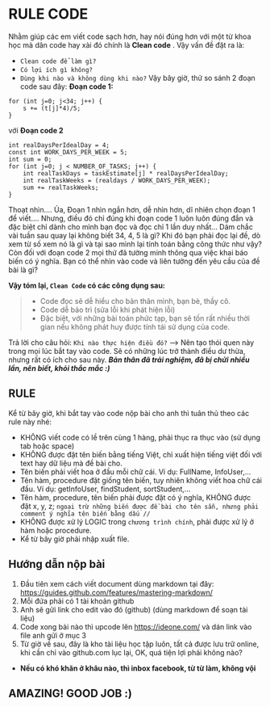 # RULE CODE 
Nhằm giúp các em viết code sạch hơn, hay nói đúng hơn với một từ khoa học mà dân code hay xài đó chính là **Clean code** .
Vậy vấn đề đặt ra là: 
- `Clean code để làm gì?`
-  `Có lợi ích gì không?` 
-  `Dùng khi nào và không dùng khi nào?` 
Vậy bây giờ, thử so sánh 2 đoạn code sau đây:
**Đoạn code 1:**
```
for (int j=0; j<34; j++) {
    s += (t[j]*4)/5;
}
```
với **Đoạn code 2**
```
int realDaysPerIdealDay = 4;
const int WORK_DAYS_PER_WEEK = 5;
int sum = 0;
for (int j=0; j < NUMBER_OF_TASKS; j++) {
    int realTaskDays = taskEstimate[j] * realDaysPerIdealDay;
    int realTaskWeeks = (realdays / WORK_DAYS_PER_WEEK);
    sum += realTaskWeeks;
}
```
Thoạt nhìn....
Ủa, Đoạn 1 nhìn ngắn hơn, dễ nhìn hơn, dĩ nhiên chọn đoạn 1 để viết....
Nhưng, điều đó chỉ đúng khi đoạn code 1 luôn luôn đúng đắn và đặc biệt chỉ dành cho mình bạn đọc và đọc chỉ 1 lần duy nhất...
Dám chắc vài tuần sau quay lại không biết 34, 4, 5 là gì? Khi đó bạn phải đọc lại đề, dò xem từ số xem nó là gì và tại sao mình lại tính toán bằng công thức như vậy?
Còn đối với đoạn code 2 mọi thứ đã tường minh thông qua việc khai báo biến có ý nghĩa. Bạn có thể nhìn vào code và liên tưởng đến yêu cầu của đề bài là gì?

**Vậy tóm lại, `Clean Code` có các công dụng sau:**

> - Code đọc sẽ dễ hiểu cho bản thân mình, bạn bè, thầy cô.
> - Code dễ bảo trì (sửa lỗi khi phát hiện lỗi)
> - Đặc biệt, với những bài toán phức tạp, bạn sẽ tốn rất nhiều thời gian nếu không phát huy được tính tái sử dụng của code.

Trả lời cho câu hỏi: `Khi nào thực hiện điều đó?`
--> Nên tạo thói quen này trong mọi lúc bắt tay vào code. Sẽ có những lúc trở thành điều dư thừa, nhưng rất có ích cho sau này.
***Bản thân đã trải nghiệm, đã bị chửi nhiều lần, nên biết, khỏi thắc mắc :)***
## RULE
Kể từ bây giờ, khi bắt tay vào code nộp bài cho anh thì tuân thủ theo các rule này nhé:

- KHÔNG viết code có lề trên cùng 1 hàng, phải thục ra thục vào (sử dụng tab hoặc space)
- KHÔNG được đặt tên biến bằng tiếng Việt, chỉ xuất hiện tiếng việt đối với text hay dữ liệu mà đề bài cho.
- Tên biến phải viết hoa ở đầu mỗi chữ cái. Ví dụ: FullName, InfoUser,...
- Tên hàm, procedure đặt giống tên biến, tuy nhiên không viết hoa chữ cái đầu. Ví dụ: getInfoUser, findStudent, sortStudent,...
- Tên hàm, procedure, tên biến phải được đặt có ý nghĩa, KHÔNG được đặt x, y, z; `ngoại trừ những biến được đề bài cho tên sẵn, nhưng phải comment ý nghĩa tên biến bằng dấu //` 
- KHÔNG được xử lý LOGIC trong `chương trình chính`, phải được xử lý ở hàm hoặc procedure.
- Kể từ bây giờ phải nhập xuất file.

## Hướng dẫn nộp bài
1. Đầu tiên xem cách viết document dùng markdown tại đây: https://guides.github.com/features/mastering-markdown/ 
2. Mỗi đứa phải có 1 tài khoản github
3. Anh sẽ gửi link cho edit vào đó (github) (dùng markdown để soạn tài liệu)
4. Code xong bài nào thì upcode lên https://ideone.com/ và dán link vào file anh gửi ở mục 3
5. Từ giờ về sau, đây là kho tài liệu học tập luôn, tất cả được lưu trữ online, khi cần chỉ vào github.com lục lại, OK, quá tiện lợi phải không nào?

- **Nếu có khó khăn ở khâu nào, thì inbox facebook, từ từ làm, không vội**

## AMAZING! GOOD JOB :) 